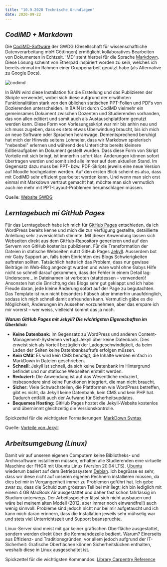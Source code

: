 ```yaml
---
title: "10.9.2020 Technische Grundlagen"
date: 2020-09-22
---
```


## *CodiMD + Markdown*
Die [CodiMD-Software](https://pad.gwdg.de) der GWDG (Gesellschaft für wissenschaftliche Datenverarbeitung mbH Göttingen) ermöglicht kollaboratives Bearbeiten von Dokumenten in Echtzeit. 'MD' steht hierbei für die Sprache [Markdown](https://de.wikipedia.org/wiki/Markdown). Diese Lösung scheint von Etherpad inspiriert worden zu sein, welches ich bereits einmal im Rahmen einer Gruppenarbeit genutzt habe (als Alternative zu Google Docs). 

![codimd]({{site.baseurl}}/images/codimd.png)

In BAIN wird diese Installation für die Erstellung und das Publizieren der Skripte verwendet, wobei sich diese aufgrund der erwähnten Funktionalitäten stark von den üblichen statischen PPT-Folien und PDFs von Dozierenden unterscheiden. In BAIN ist durch CodiMD vielmehr ein gemeinsames Dokument zwischen Dozenten und Studierenden vorhanden, das von allen editiert und somit auch als Austauschplattform genutzt werden kann. Diese Form von Vorlesungsskript war mir bis anhin neu und ich muss zugeben, dass es stets etwas Überwindung braucht, bis ich mich an neue Software oder Sprachen heranwage. Dementsprechend beruhigt hat mich der Hinweis seitens Lohmeier, dass wir Markdown spielerisch "nebenbei" erlernen und während des Unterrichts bereits kleinere Editieraufgaben im Dokument gestellt wurden. Dass diese Form von Skript Vorteile mit sich bringt, ist immerhin sofort klar: Änderungen können sofort übertragen werden und somit sind alle immer auf dem aktuellen Stand. Im Gegensatz dazu muss bei PPT- bzw. PDF-Skripts jeweils eine neue Version auf Moodle hochgeladen werden. Auf den ersten Blick scheint es also, dass mit CodiMD sehr effizient gearbeitet werden kann. Und wenn man sich erst einmal mit Markdown vertraut gemacht hat, möchte man sich vermutlich auch nie mehr mit PPT-Layout-Problemen herumschlagen müssen.

Quelle: [Website GWDG](https://info.gwdg.de/docs-dev/doku.php?id=de:services:email_collaboration:codimd)

## *Lerntagebuch mi GitHub Pages*
Für das Lerntagebuch habe ich mich für [GitHub Pages](https://pages.github.com) entschieden, da ich WordPress bereits kenne und mich die zur Verfügung gestellte, detaillierte Anleitung sehr zuversichtlich stimmte. Mit dieser Anwendung lassen sich Webseiten direkt aus dem GitHub-Repository generieren und auf den Servern von GitHub kostenlos publizieren. Für die Transformation der Dateien in statische Webseiten nutzt GitHub Pages [Jekyll]( https://jekyllrb.com). Ausserdem bot mir Gaby Support an, falls beim Einrichten des Blogs Schwierigkeiten auftreten sollten. Tatsächlich hatte ich das Problem, dass nur gewisse Beiträge im Web-Blog angezeigt wurden und wäre wohl ohne Gabys Hilfe nicht so schnell darauf gekommen, dass der Fehler in einem Detail lag: Underscore _ in Dateinamen ist verboten (stattdessen - verwenden)! Ansonsten hat die Einrichtung des Blogs sehr gut geklappt und ich habe Freude daran, jede kleine Änderung sofort auf der Page zu begutachten. Das Template ist nun nicht besonders hübsch aber immerhin unaufdringlich, sodass ich mich schnell damit anfreunden kann. Vermutlich gäbe es die Möglichkeit, Änderungen im Aussehen vorzunehmen, aber das erspare ich mir vorerst – wer weiss, vielleicht kommt das ja noch.

***Warum GitHub Pages mit Jekyll? Die wichtigsten Eigenschaften im Überblick:***
* **Keine Datenbank:** Im Gegensatz zu WordPress und anderen Content-Management-Systemen verfügt Jekyll über keine Datenbank. Dies erweist sich als Vorteil bezüglich der Ladegeschwindigkeit, da beim Laden der Seiten keine Datenbankaufrufe erfolgen müssen.
* **Kein CMS:** Es wird kein CMS benötigt, die Inhalte werden einfach in MarkDown in Dateien geschrieben.
* **Schnell:** Jekyll ist schnell, da sich keine Datenbank im Hintergrund befindet und nur statische Webseiten erstellt werden.
* **Reduziert:** Die Anwendung ist auf das Wesentliche reduziert, insbesondere sind keine Funktionen integriert, die man nicht braucht.
* **Sicher:** Viele Schwachstellen, die Plattformen wie WordPress betreffen, gibt es nicht, da Jekyll keine Datenbank, kein CMS und kein PHP hat. Dadurch entfällt auch der Aufwand für Sicherheitsupdates.
* **Bequemes Hosting:** GitHub Pages hostet die Jekyll-Website kostenlos und übernimmt gleichzeitig die Versionskontrolle.

Spickzettel für die wichtigsten Formatierungen: [MarkDown Syntax](https://guides.github.com/pdfs/markdown-cheatsheet-online.pdf)

Quelle: [Vorteile von Jekyll]( https://www.smashingmagazine.com/2014/08/build-blog-jekyll-github-pages/)

## *Arbeitsumgebung (Linux)*
Damit wir auf unseren eigenen Computern keine Bibliotheks- und Archivsoftware installieren müssen, erhalten alle Studierenden eine virtuelle Maschine der FHGR mit Ubuntu Linux (Version 20.04 LTS). [Ubuntu](https://de.wikipedia.org/wiki/Ubuntu) wiederum basiert auf dem Betriebssystem [Debian]( https://www.debian.org). Ich begrüsse es sehr, dass wir diese nicht auf unseren eigenen Rechnern installieren müssen, da dies bei mir in Vergangenheit immer zu Problemen geführt hat. Ich gebe zwar zu, dass die Schuld zum grössten Teil bei mir liegt; ich bin lediglich mit einem 4 GB MacBook Air ausgestattet und daher fast schon fahrlässig im Studium unterwegs. Der Arbeitsspeicher lässt sich nicht ausbauen und wäre bei meinem alten Modell (2012, aber immer noch einwandfrei!) auch wenig sinnvoll. Probleme sind jedoch nicht nur bei mir aufgetaucht und ich kann mich daran erinnern, dass die Installation jeweils sehr mühselig war und stets viel Unterrichtszeit und Support beanspruchte.

Linux-Server sind meist mit gar keiner grafischen Oberfläche ausgestattet, sondern werden direkt über die Kommandozeile bedient. Warum? Einerseits aus Effizienz- und Traditionsgründen, vor allem jedoch aufgrund der IT-Sicherheit: Grafische Oberflächen können Sicherheitslücken enthalten, weshalb diese in Linux ausgeschaltet ist. 

Spickzettel für die wichtigsten Kommandos: [Library Carpentry Reference]( https://librarycarpentry.org/lc-shell/reference.html)

